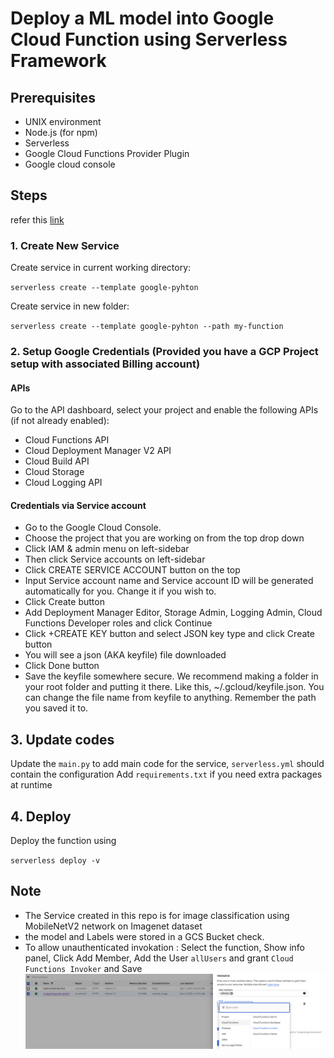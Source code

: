 # Deploy a ML model into Google Cloud Function using Serverless Framework

## Prerequisites
 - UNIX environment
 - Node.js (for npm)
 - Serverless 
 - Google Cloud Functions Provider Plugin
 - Google cloud console
 
## Steps 
refer this [link](https://www.serverless.com/framework/docs/providers/google/cli-reference/)

### 1. Create New Service
Create service in current working directory:

`serverless create --template google-pyhton`

Create service in new folder:

`serverless create --template google-pyhton --path my-function`

### 2. Setup Google Credentials (Provided you have a GCP Project setup with associated Billing account)

#### APIs
Go to the API dashboard, select your project and enable the following APIs (if not already enabled):

 - Cloud Functions API
 - Cloud Deployment Manager V2 API
 - Cloud Build API
 - Cloud Storage
 - Cloud Logging API
 
#### Credentials via Service account

 - Go to the Google Cloud Console.
 - Choose the project that you are working on from the top drop down
 - Click IAM & admin menu on left-sidebar
 - Then click Service accounts on left-sidebar
 - Click CREATE SERVICE ACCOUNT button on the top
 - Input Service account name and Service account ID will be generated automatically for you. Change it if you wish to.
 - Click Create button
 - Add Deployment Manager Editor, Storage Admin, Logging Admin, Cloud Functions Developer roles and click Continue
 - Click +CREATE KEY button and select JSON key type and click Create button
 - You will see a json (AKA keyfile) file downloaded
 - Click Done button
 - Save the keyfile somewhere secure. We recommend making a folder in your root folder and putting it there. Like this, ~/.gcloud/keyfile.json. You can change the file name from keyfile to anything. Remember the path you saved it to.
 
## 3. Update codes

Update the `main.py` to add main code for the service, `serverless.yml` should contain the configuration
Add `requirements.txt` if you need extra packages at runtime

## 4. Deploy
Deploy the function using 

`serverless deploy -v`


## Note
 - The Service created in this repo is for image classification using MobileNetV2 network on Imagenet dataset
 - the model and Labels were stored in a GCS Bucket check.
 - To allow unauthenticated invokation : Select the function, Show info panel, Click Add Member, Add the User `allUsers` and grant `Cloud Functions Invoker` and Save
![](https://github.com/bikash-bhoi/serverless-gcp-cloud-function/blob/main/resources/unauth.png)
